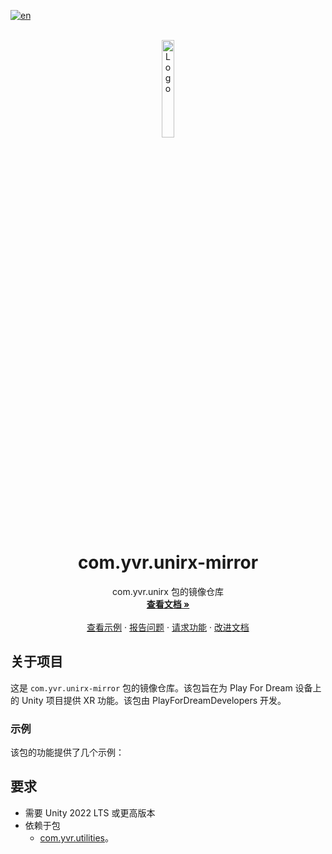 [![en](https://img.shields.io/badge/lang-en-red.svg)](./README.md)

<br />
<div align="center">
    <a href="https://github.com/PlayForDreamDevelopers/com.yvr.unirx-mirror">
        <img src="https://www.pfdm.cn/en/static/img/logo.2b1b07e.png" alt="Logo" width="20%">
    </a>
    <h1 align="center"> com.yvr.unirx-mirror </h1>
    <p align="center">
        com.yvr.unirx 包的镜像仓库
        <br />
        <a href="https://github.com/PlayForDreamDevelopers/com.yvr.unirx-mirror"><strong>查看文档 »</strong></a>
        <br />
        <br />
        <a href="#samples">查看示例</a>
        &middot;
        <a href="https://github.com/PlayForDreamDevelopers/com.yvr.unirx-mirror/issues/new?template=bug_report.yml">报告问题</a>
        &middot;
        <a href="https://github.com/PlayForDreamDevelopers/com.yvr.unirx-mirror/issues/new?template=feature_request.yml">请求功能</a>
        &middot;
        <a href="https://github.com/PlayForDreamDevelopers/com.yvr.unirx-mirror/issues/new?template=documentation_update.yml">改进文档</a>
    </p>

</div>

## 关于项目

这是 `com.yvr.unirx-mirror` 包的镜像仓库。该包旨在为 Play For Dream 设备上的 Unity 项目提供 XR 功能。该包由 PlayForDreamDevelopers 开发。

### 示例

该包的功能提供了几个示例：


## 要求

- 需要 Unity 2022 LTS 或更高版本
- 依赖于包 
  - [com.yvr.utilities](https://github.com/PlayForDreamDevelopers/com.yvr.utilities-mirror)。
